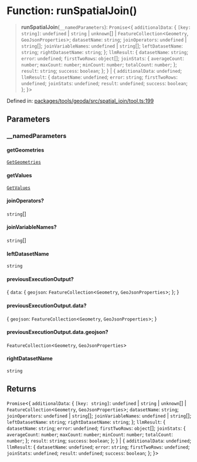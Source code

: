# Function: runSpatialJoin()

> **runSpatialJoin**(`__namedParameters`): `Promise`\<\{ `additionalData`: \{ `[key: string]`: `undefined` \| `string` \| `unknown`[] \| `FeatureCollection`\<`Geometry`, `GeoJsonProperties`\>;  `datasetName`: `string`; `joinOperators`: `undefined` \| `string`[]; `joinVariableNames`: `undefined` \| `string`[]; `leftDatasetName`: `string`; `rightDatasetName`: `string`; \}; `llmResult`: \{ `datasetName`: `string`; `error`: `undefined`; `firstTwoRows`: `object`[]; `joinStats`: \{ `averageCount`: `number`; `maxCount`: `number`; `minCount`: `number`; `totalCount`: `number`; \}; `result`: `string`; `success`: `boolean`; \}; \} \| \{ `additionalData`: `undefined`; `llmResult`: \{ `datasetName`: `undefined`; `error`: `string`; `firstTwoRows`: `undefined`; `joinStats`: `undefined`; `result`: `undefined`; `success`: `boolean`; \}; \}\>

Defined in: [packages/tools/geoda/src/spatial\_join/tool.ts:199](https://github.com/GeoDaCenter/openassistant/blob/bf312b357cb340f1f76fa8b62441fb39bcbce0ce/packages/tools/geoda/src/spatial_join/tool.ts#L199)

## Parameters

### \_\_namedParameters

#### getGeometries

[`GetGeometries`](../type-aliases/GetGeometries.md)

#### getValues

[`GetValues`](../type-aliases/GetValues.md)

#### joinOperators?

`string`[]

#### joinVariableNames?

`string`[]

#### leftDatasetName

`string`

#### previousExecutionOutput?

\{ `data`: \{ `geojson`: `FeatureCollection`\<`Geometry`, `GeoJsonProperties`\>; \}; \}

#### previousExecutionOutput.data?

\{ `geojson`: `FeatureCollection`\<`Geometry`, `GeoJsonProperties`\>; \}

#### previousExecutionOutput.data.geojson?

`FeatureCollection`\<`Geometry`, `GeoJsonProperties`\>

#### rightDatasetName

`string`

## Returns

`Promise`\<\{ `additionalData`: \{ `[key: string]`: `undefined` \| `string` \| `unknown`[] \| `FeatureCollection`\<`Geometry`, `GeoJsonProperties`\>;  `datasetName`: `string`; `joinOperators`: `undefined` \| `string`[]; `joinVariableNames`: `undefined` \| `string`[]; `leftDatasetName`: `string`; `rightDatasetName`: `string`; \}; `llmResult`: \{ `datasetName`: `string`; `error`: `undefined`; `firstTwoRows`: `object`[]; `joinStats`: \{ `averageCount`: `number`; `maxCount`: `number`; `minCount`: `number`; `totalCount`: `number`; \}; `result`: `string`; `success`: `boolean`; \}; \} \| \{ `additionalData`: `undefined`; `llmResult`: \{ `datasetName`: `undefined`; `error`: `string`; `firstTwoRows`: `undefined`; `joinStats`: `undefined`; `result`: `undefined`; `success`: `boolean`; \}; \}\>
